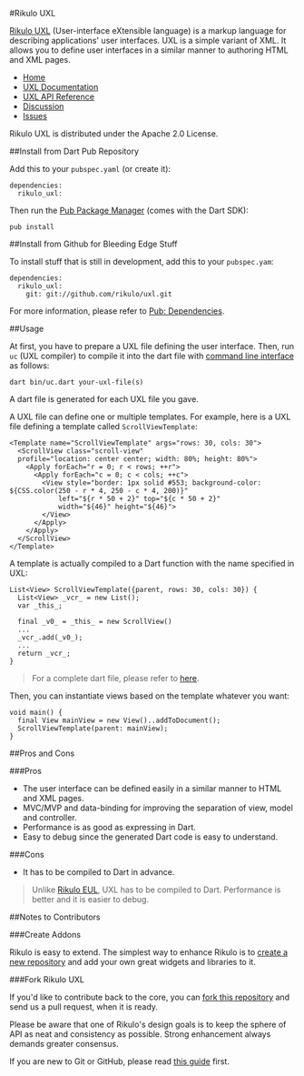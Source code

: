 #Rikulo UXL

[Rikulo UXL](http://rikulo.org) (User-interface eXtensible language) is a markup language for describing applications' user interfaces. UXL is a simple variant of XML. It allows you to define user interfaces in a similar manner to authoring HTML and XML pages.

* [Home](http://rikulo.org)
* [UXL Documentation](http://docs.rikulo.org/rikulo/latest/UXL)
* [UXL API Reference](http://api.rikulo.org/uxl/latest/)
* [Discussion](http://stackoverflow.com/questions/tagged/rikulo)
* [Issues](https://github.com/rikulo/uxl/issues)

Rikulo UXL is distributed under the Apache 2.0 License.

##Install from Dart Pub Repository

Add this to your `pubspec.yaml` (or create it):

    dependencies:
      rikulo_uxl:

Then run the [Pub Package Manager](http://pub.dartlang.org/doc) (comes with the Dart SDK):

    pub install

##Install from Github for Bleeding Edge Stuff

To install stuff that is still in development, add this to your `pubspec.yam`:

    dependencies:
      rikulo_uxl:
        git: git://github.com/rikulo/uxl.git

For more information, please refer to [Pub: Dependencies](http://pub.dartlang.org/doc/pubspec.html#dependencies).

##Usage

At first, you have to prepare a UXL file defining the user interface. Then, run `uc` (UXL compiler) to compile it into the dart file with [command line interface](http://en.wikipedia.org/wiki/Command-line_interface) as follows:

    dart bin/uc.dart your-uxl-file(s)

A dart file is generated for each UXL file you gave.

A UXL file can define one or multiple templates. For example, here is a UXL file defining a template called `ScrollViewTemplate`:

    <Template name="ScrollViewTemplate" args="rows: 30, cols: 30">
      <ScrollView class="scroll-view"
      profile="location: center center; width: 80%; height: 80%">
        <Apply forEach="r = 0; r < rows; ++r">
          <Apply forEach="c = 0; c < cols; ++c">
            <View style="border: 1px solid #553; background-color: ${CSS.color(250 - r * 4, 250 - c * 4, 200)}"
                left="${r * 50 + 2}" top="${c * 50 + 2}"
                width="${46}" height="${46}">
            </View>
          </Apply>
        </Apply>
      </ScrollView>
    </Template>

A template is actually compiled to a Dart function with the name specified in UXL:

    List<View> ScrollViewTemplate({parent, rows: 30, cols: 30}) {
      List<View> _vcr_ = new List();
      var _this_;

      final _v0_ = _this_ = new ScrollView()
      ...
      _vcr_.add(_v0_);
      ...
      return _vcr_;
    }

> For a complete dart file, please refer to [here](https://github.com/rikulo/uxl/blob/master/example/scroll-view/ScrollView.uxl.dart).

Then, you can instantiate views based on the template whatever you want:

    void main() {
      final View mainView = new View()..addToDocument();
      ScrollViewTemplate(parent: mainView);
    }

##Pros and Cons

###Pros

* The user interface can be defined easily in a similar manner to HTML and XML pages.
* MVC/MVP and data-binding for improving the separation of view, model and controller.
* Performance is as good as expressing in Dart.
* Easy to debug since the generated Dart code is easy to understand.

###Cons

* It has to be compiled to Dart in advance.

> Unlike [Rikulo EUL](https://github.com/rikulo/eul), UXL has to be compiled to Dart. Performance is better and it is easier to debug.

##Notes to Contributors

###Create Addons

Rikulo is easy to extend. The simplest way to enhance Rikulo is to [create a new repository](https://help.github.com/articles/create-a-repo) and add your own great widgets and libraries to it.

###Fork Rikulo UXL

If you'd like to contribute back to the core, you can [fork this repository](https://help.github.com/articles/fork-a-repo) and send us a pull request, when it is ready.

Please be aware that one of Rikulo's design goals is to keep the sphere of API as neat and consistency as possible. Strong enhancement always demands greater consensus.

If you are new to Git or GitHub, please read [this guide](https://help.github.com/) first.
